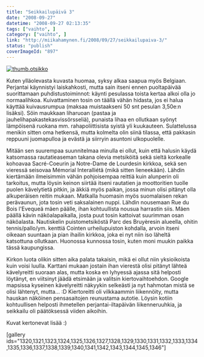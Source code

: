 ```yaml
---
title: "Seikkailupäivä 3"
date: "2008-09-27"
datetime: "2008-09-27 02:13:35"
tags: ["vaihto", ]
category: ["vaihto", ]
link: "http://miikahamynen.fi/2008/09/27/seikkailupaiva-3/"
status: "publish"
coverImageId: "897"
---
```


[![](/uploads/2008/09/thumb.otsikko.jpg "thumb.otsikko")](http://miikahamynen.fi/2008/09/27/seikkailupaiva-3/thumb-otsikko-17/)

Kuten ylläolevasta kuvasta huomaa, syksy alkaa saapua myös Belgiaan. Perjantai käynnistyi laiskahkosti, mutta sain itseni ennen puoltapäivää suorittamaan puhdistustoiminnot: käynti pesulassa toista kertaa alkoi olla jo normaalihkoa. Kuivattaminen tosin on täällä vähän hidasta, jos ei halua käyttää kuivausrumpua (maksaa muistaakseni 50 snt pesulan 3,50e:n lisäksi). Söin maukkaan liharuoan (pastaa ja jauhelihapakastekasvissörsseliä), punaista lihaa en ollutkaan syönyt lämpöisenä ruokana mm. rahapoliittisista syistä yli kuukauteen. Sulattelussa menikin sitten oma hetkensä, mutta kolmelta olin siinä tilassa, että pakkasin reppuuni juomapulloa ja evästä ja siirryin asuntoni ulkopuolelle.

Mitään sen suurempaa suunnitelmaa minulla ei ollut, kuin että halusin käydä katsomassa rautatieaseman takana olevia metsiköitä sekä sieltä korkealle kohoavaa Sacré-Coeurin ja Notre-Dame de Lourdesin kirkkoa, sekä sen vieressä seisovaa Mémorial Interalliétä (mikä sitten lieneekään). Lähdin kiertämään ilmeisimmin vähän pohjoisempaa reittiä kuin alunperin oli tarkoitus, mutta löysin keinon siirtää itseni rautatien ja moottoritien tuolle puolen kävelytietä pitkin, ja äkkiä myös paikan, jossa minun olisi pitänyt olla alkuperäisen reitin mukaan. Matkalla huomasin myös suomalaisen rekan perävaunun, jota tosin veti saksalainen nuppi. Lähdin nousemaan Rue du Bois l'Evequeä mäen päälle, ihan kohtuullista nousua harrastin siis. Mäen päällä kävin näköalapaikalla, josta puut tosin kattoivat suurimman osan näköalasta. Nautiskelin puistometsiköstä Parc des Bruyèresin alueella, ohitin tennis/pallo/ym. kenttiä Cointen urheilupuiston kohdalla, arvoin itseni oikeaan suuntaan ja pian ihailin kirkkoa, joka ei nyt niin iso läheltä katsottuna ollutkaan. Huonossa kunnossa tosin, kuten moni muukin paikka tässä kaupungissa.

Kirkon luota olikin sitten aika palata takaisin, mikä ei ollut niin yksioikoista kuin voisi luulla. Karttani mukaan jostain ihan vierestä olisi pitänyt lähteä kävelyreitti suoraan alas, mutta koska en lyhyessä ajassa sitä helposti löytänyt, en viitsinyt jäädä etsimään ja valitsin kiertovaihtoehdon. Google mapsissa kyseinen kävelyreitti näkyykin selkeästi ja nyt hahmotan mistä se olisi lähtenyt, mutta... :D Kiertoreitti oli vilkkaammin liikennöity, mutta hauskan näköinen pensasaitojen reunustama autotie. Löysin kotiin kohtuullisen helposti ihmetellen perjantai-iltapäivän liikenneruuhkia, ja seikkailu oli päätöksessä viiden aikoihin.

Kuvat kertonevat lisää :)

\[gallery ids="1320,1321,1323,1324,1325,1326,1327,1328,1329,1330,1331,1332,1333,1334,1335,1336,1337,1338,1339,1340,1341,1342,1343,1344,1345,1346"\]
